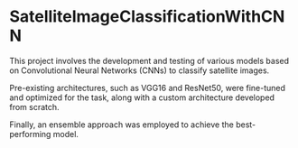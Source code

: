 # SatelliteImageClassificationWithCNN
This project involves the development and testing of various models based on Convolutional Neural Networks (CNNs) to classify satellite images.

Pre-existing architectures, such as VGG16 and ResNet50, were fine-tuned and optimized for the task, along with a custom architecture developed from scratch.

Finally, an ensemble approach was employed to achieve the best-performing model.

